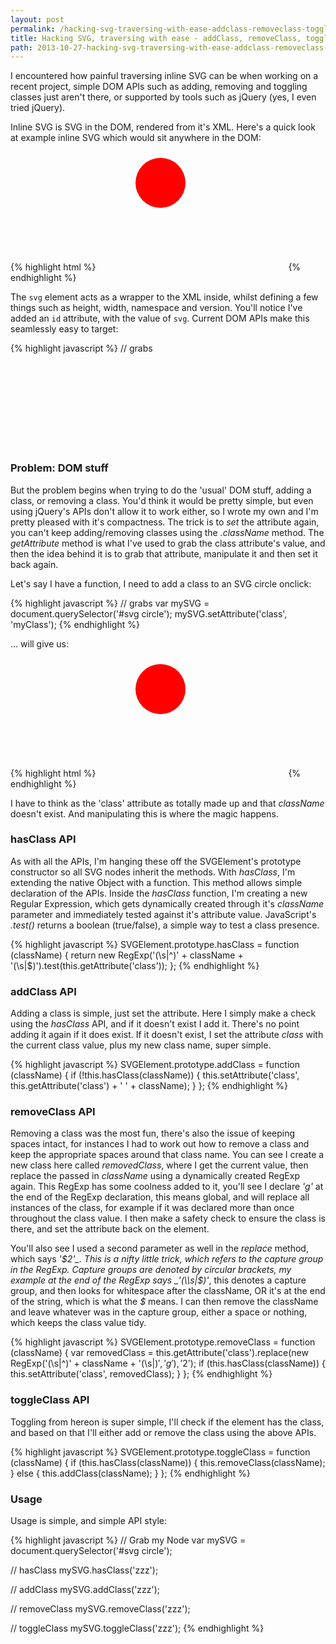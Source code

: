```yaml
---
layout: post
permalink: /hacking-svg-traversing-with-ease-addclass-removeclass-toggleclass-functions
title: Hacking SVG, traversing with ease - addClass, removeClass, toggleClass functions
path: 2013-10-27-hacking-svg-traversing-with-ease-addclass-removeclass-toggleclass-functions.md
---
```


I encountered how painful traversing inline SVG can be when working on a recent project, simple DOM APIs such as adding, removing and toggling classes just aren't there, or supported by tools such as jQuery (yes, I even tried jQuery).

Inline SVG is SVG in the DOM, rendered from it's XML. Here's a quick look at example inline SVG which would sit anywhere in the DOM:

{% highlight html %}
<svg id="svg" xmlns="http://www.w3.org/2000/svg" version="1.1" height="190">
  <circle cx="100" cy="50" r="40" fill="red" />
</svg>
{% endhighlight %}

The `svg` element acts as a wrapper to the XML inside, whilst defining a few things such as height, width, namespace and version. You'll notice I've added an `id` attribute, with the value of `svg`. Current DOM APIs make this seamlessly easy to target:

{% highlight javascript %}
// grabs <svg>
var mySVG = document.querySelector('#svg');
{% endhighlight %}

### Problem: DOM stuff

But the problem begins when trying to do the 'usual' DOM stuff, adding a class, or removing a class. You'd think it would be pretty simple, but even using jQuery's APIs don't allow it to work either, so I wrote my own and I'm pretty pleased with it's compactness. The trick is to _set_ the attribute again, you can't keep adding/removing classes using the _.className_ method. The _getAttribute_ method is what I've used to grab the class attribute's value, and then the idea behind it is to grab that attribute, manipulate it and then set it back again.

Let's say I have a function, I need to add a class to an SVG circle onclick:

{% highlight javascript %}
// grabs <circle>
var mySVG = document.querySelector('#svg circle');
mySVG.setAttribute('class', 'myClass');
{% endhighlight %}

... will give us:

{% highlight html %}
<svg id="svg" xmlns="http://www.w3.org/2000/svg" version="1.1" height="190">
  <circle cx="100" cy="50" r="40" fill="red" class="myClass" />
</svg>
{% endhighlight %}

I have to think as the 'class' attribute as totally made up and that _className_ doesn't exist. And manipulating this is where the magic happens.

### hasClass API
As with all the APIs, I'm hanging these off the SVGElement's prototype constructor so all SVG nodes inherit the methods. With _hasClass_, I'm extending the native Object with a function. This method allows simple declaration of the APIs. Inside the _hasClass_ function, I'm creating a new Regular Expression, which gets dynamically created through it's _className_ parameter and immediately tested against it's attribute value. JavaScript's _.test()_ returns a boolean (true/false), a simple way to test a class presence.

{% highlight javascript %}
SVGElement.prototype.hasClass = function (className) {
  return new RegExp('(\\s|^)' + className + '(\\s|$)').test(this.getAttribute('class'));
};
{% endhighlight %}

### addClass API
Adding a class is simple, just set the attribute. Here I simply make a check using the _hasClass_ API, and if it doesn't exist I add it. There's no point adding it again if it does exist. If it doesn't exist, I set the attribute _class_ with the current class value, plus my new class name, super simple.

{% highlight javascript %}
SVGElement.prototype.addClass = function (className) {
  if (!this.hasClass(className)) {
    this.setAttribute('class', this.getAttribute('class') + ' ' + className);
  }
};
{% endhighlight %}

### removeClass API
Removing a class was the most fun, there's also the issue of keeping spaces intact, for instances I had to work out how to remove a class and keep the appropriate spaces around that class name. You can see I create a new class here called _removedClass_, where I get the current value, then replace the passed in _className_ using a dynamically created RegExp again. This RegExp has some coolness added to it, you'll see I declare _'g'_ at the end of the RegExp declaration, this means global, and will replace all instances of the class, for example if it was declared more than once throughout the class value. I then make a safety check to ensure the class is there, and set the attribute back on the element.

You'll also see I used a second parameter as well in the _replace_ method, which says _'$2'_. This is a nifty little trick, which refers to the capture group in the RegExp. Capture groups are denoted by circular brackets, my example at the end of the RegExp says _'(\\s|$)'_, this denotes a capture group, and then looks for whitespace after the className, OR it's at the end of the string, which is what the _$_ means. I can then remove the className and leave whatever was in the capture group, either a space or nothing, which keeps the class value tidy.

{% highlight javascript %}
SVGElement.prototype.removeClass = function (className) {
  var removedClass = this.getAttribute('class').replace(new RegExp('(\\s|^)' + className + '(\\s|$)', 'g'), '$2');
  if (this.hasClass(className)) {
    this.setAttribute('class', removedClass);
  }
};
{% endhighlight %}

### toggleClass API
Toggling from hereon is super simple, I'll check if the element has the class, and based on that I'll either add or remove the class using the above APIs.

{% highlight javascript %}
SVGElement.prototype.toggleClass = function (className) {
  if (this.hasClass(className)) {
    this.removeClass(className);
  } else {
    this.addClass(className);
  }
};
{% endhighlight %}

### Usage
Usage is simple, and simple API style:

{% highlight javascript %}
// Grab my Node
var mySVG = document.querySelector('#svg circle');

// hasClass
mySVG.hasClass('zzz');

// addClass
mySVG.addClass('zzz');

// removeClass
mySVG.removeClass('zzz');

// toggleClass
mySVG.toggleClass('zzz');
{% endhighlight %}
